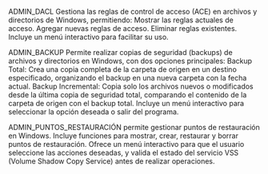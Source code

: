 ADMIN_DACL 
Gestiona las reglas de control de acceso (ACE) en archivos y directorios de Windows, permitiendo:
  Mostrar las reglas actuales de acceso.
  Agregar nuevas reglas de acceso.
  Eliminar reglas existentes.
  Incluye un menú interactivo para facilitar su uso.

ADMIN_BACKUP
Permite realizar copias de seguridad (backups) de archivos y directorios en Windows, con dos opciones principales:
Backup Total: Crea una copia completa de la carpeta de origen en un destino especificado, organizando el backup en una nueva carpeta con la fecha actual.
Backup Incremental: Copia solo los archivos nuevos o modificados desde la última copia de seguridad total, comparando el contenido de la carpeta de origen con el backup total.
Incluye un menú interactivo para seleccionar la opción deseada o salir del programa.

ADMIN_PUNTOS_RESTAURACIÓN
permite gestionar puntos de restauración en Windows. Incluye funciones para mostrar, crear, restaurar y borrar puntos de restauración. Ofrece un menú interactivo para que el usuario seleccione las acciones deseadas, y valida el estado del servicio VSS (Volume Shadow Copy Service) antes de realizar operaciones.
